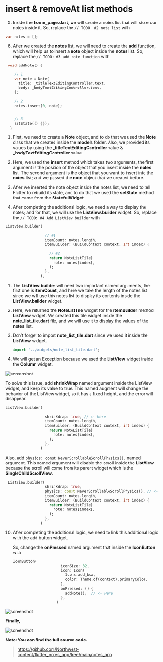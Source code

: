 # **insert** & **removeAt** list methods

5. Inside the **home_page.dart**, we will create a notes list that will store our notes inside it. So, replace the `// TODO: #2 note list` with

```dart
var notes = [];
```

6. After we created the **notes** list, we will need to create the **add** function, which will help us to insert a **note** object inside the **notes** list. So, replace the `// TODO: #3 add note function` with

```dart
 void addNote() {

    // 1
    var note = Note(
      title: _titleTextEditingController.text,
      body: _bodyTextEditingController.text,
    );

    // 2
    notes.insert(0, note);


    // 3
    setState(() {});
  }
```

1. First, we need to create a **Note** object, and to do that we used the **Note** class that we created inside the **models** folder. Also, we provided its values by using the **\_titleTextEditingController** value & **\_bodyTextEditingController** value.
2. Here, we used the **insert** method which takes two arguments, the first argument is the position of the object that you insert inside the **notes** list. The second argument is the object that you want to insert into the **notes** list; and we passed the **note** object that we created before.
3. After we inserted the note object inside the notes list, we need to tell Flutter to rebuild its state, and to do that we used the **setState** method that came from the **StatefulWidget**.

4. After completing the additional logic, we need a way to display the notes; and for that, we will use the **ListView.builder** widget. So, replace the `// TODO: #4 Add ListView builder` with

```dart
ListView.builder(

                  // #1
                  itemCount: notes.length,
                  itemBuilder: (BuildContext context, int index) {

                    // #2
                    return NoteListTile(
                      note: notes[index],
                    );
                  },
                ),
```

1. The **ListView.builder** will need two important named arguments, the first one is **itemCount**, and here we take the length of the notes list since we will use this notes list to display its contents inside the **ListView.builder** widget.
2. Here, we returned the **NoteListTile** widget for the **itemBuilder** method **ListView** widget. We created this tile widget inside the **note_list_tile.dart** file, and we will use it to display the values of the **notes** list.

3. Don’t forget to import **note_list_tile.dart** since we used it inside the **ListView** widget.

   ```dart
   import '../widgets/note_list_tile.dart';
   ```

4. We will get an Exception because we used the **ListView** widget inside the **Column** widget.

![screenshot](https://lh3.googleusercontent.com/jJ0mvg2hp6Sas7NpTeh72SZxstoXyk7UQXR6RKsAbR4imKbg7LRP9-F-ct7qeuDLLYbteDhrQ1nfCofxeUALpcoACmKB-hznCKfQZL1p-5onJD9ROwAl5CGlU6-pqmjNeupGgehB)

To solve this issue, add **shrinkWrap** named argument inside the ListView widget, and keep its value to true. This named augment will change the behavior of the ListView widget, so it has a fixed height, and the error will disappear.

```dart
ListView.builder(

                  shrinkWrap: true, // <- here
                  itemCount: notes.length,
                  itemBuilder: (BuildContext context, int index) {
                    return NoteListTile(
                      note: notes[index],
                    );
                  },
                )
```

Also, add `physics: const NeverScrollableScrollPhysics(),` named argument. This named argument will disable the scroll inside the **ListView** because the scroll will come from its parent widget which is the **SingleChildScrollView**.

```dart
 ListView.builder(
                  shrinkWrap: true,
                  physics: const NeverScrollableScrollPhysics(), // <- Here
                  itemCount: notes.length,
                  itemBuilder: (BuildContext context, int index) {
                    return NoteListTile(
                      note: notes[index],
                    );
                  },
                )
```

10. After completing the additional logic, we need to link this additional logic with the add button widget.

    So, change the **onPressed** named argument that inside the **IconButton** with

    ```dart
    IconButton(
                          iconSize: 32,
                          icon: Icon(
                            Icons.add_box,
                            color: Theme.of(context).primaryColor,
                          ),
                          onPressed: () {
                            addNote();  // <- Here
                          },
                        )
    ```

![screenshot](https://lh5.googleusercontent.com/JuQllaI9HpwLkjkkAGhz9ua8R3TVA52vS_obpbf3pxpsjtihIsMBSPZFjemyha_0Pkj07cJIoINTKJgft8-xkrRnR46CoMerRi4IUrfqx3T82Zy8nNol2FUXrcZ50Qq891ci7tDd)

**Finally,**

![screenshot](https://lh4.googleusercontent.com/VsX1QoUtpmsfmJ4lE1mtxQoRfJBNRYGfMxz1Ad3KUdAQkjq-pZTeezq0Q-RpO9ZTEV4-_ri1o-ayEF2geqYeFiGp8bII8oVnzKzVvcKxIvGiTMahCKXYRFH9ALwLAWqTb_qKlTIm)

**Note: You can find the full source code.**

> https://github.com/Northwest-content/flutter_notes_app/tree/main/notes_app

